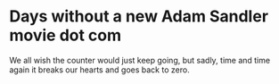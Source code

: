 # Days without a new Adam Sandler movie dot com

We all wish the counter would just keep going, but sadly, time and time again it breaks our hearts and goes
back to zero.
